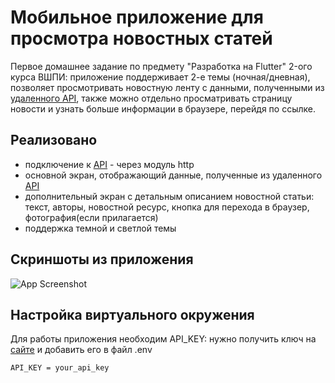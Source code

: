
# Мобильное приложение для просмотра новостных статей
Первое домашнее задание по предмету "Разработка на Flutter" 2-ого курса ВШПИ: приложение поддерживает 2-е темы (ночная/дневная), позволяет просмотривать новостную ленту с данными, полученными из [удаленного API](https://newsapi.org/), также можно отдельно просматривать страницу новости и узнать больше информации в браузере, перейдя по ссылке.
##  Реализовано
 - подключение к [API](https://newsapi.org/) - через модуль http
 - основной экран, отображающий данные, полученные из удаленного [API](https://newsapi.org/)
 - дополнительный экран с детальным описанием новостной статьи: текст, авторы, новостной ресурс, кнопка для перехода в браузер, фотография(если прилагается)
 - поддержка темной и светлой темы


## Скриншоты из приложения

![App Screenshot](https://via.placeholder.com/468x300?text=App+Screenshot+Here)


## Настройка виртуального окружения

Для работы приложения необходим API_KEY: нужно получить ключ на [сайте](https://newsapi.org/account) и добавить его в файл .env

`API_KEY = your_api_key`



